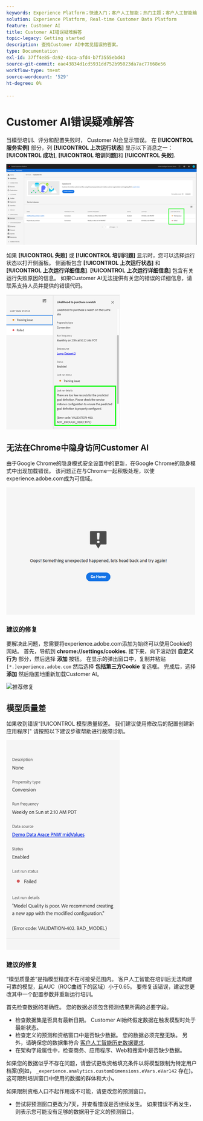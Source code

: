 ```yaml
---
keywords: Experience Platform；快速入门；客户人工智能；热门主题；客户人工智能输入；客户人工智能输出；客户人工智能故障诊断；客户人工智能错误
solution: Experience Platform, Real-time Customer Data Platform
feature: Customer AI
title: Customer AI错误疑难解答
topic-legacy: Getting started
description: 查找Customer AI中常见错误的答案。
type: Documentation
exl-id: 37ff4e85-da92-41ca-afd4-b7f3555ebd43
source-git-commit: eae43834d1cd5931dd752b95023da7ac77668e56
workflow-type: tm+mt
source-wordcount: '529'
ht-degree: 0%

---
```


# Customer AI错误疑难解答

当模型培训、评分和配置失败时， Customer AI会显示错误。 在 **[!UICONTROL 服务实例]** 部分，列 **[!UICONTROL 上次运行状态]** 显示以下消息之一： **[!UICONTROL 成功]**, **[!UICONTROL 培训问题]**&#x200B;和 **[!UICONTROL 失败]**.

![上次运行状态](./images/errors/last-run-status.png)

如果 **[!UICONTROL 失败]** 或 **[!UICONTROL 培训问题]** 显示时，您可以选择运行状态以打开侧面板。 侧面板包含 **[!UICONTROL 上次运行状态]** 和 **[!UICONTROL 上次运行详细信息]**. **[!UICONTROL 上次运行详细信息]** 包含有关运行失败原因的信息。 如果Customer AI无法提供有关您的错误的详细信息，请联系支持人员并提供的错误代码。

<img src="./images/errors/last-run-details.png" width="300" /><br />

## 无法在Chrome中隐身访问Customer AI

由于Google Chrome的隐身模式安全设置中的更新，在Google Chrome的隐身模式中出现加载错误。 该问题正在与Chrome一起积极处理，以使experience.adobe.com成为可信域。

<img src="./images/errors/error.PNG" width="500" /><br />

### 建议的修复

要解决此问题，您需要将experience.adobe.com添加为始终可以使用Cookie的网站。 首先，导航到 **chrome://settings/cookies**. 接下来，向下滚动到 **自定义行为** 部分，然后选择 **添加** 按钮。 在显示的弹出窗口中，复制并粘贴 `[*.]experience.adobe.com` 然后选择 **包括第三方Cookie** 复选框。 完成后，选择 **添加** 然后隐匿地重新加载Customer AI。

![推荐修复](./images/errors/cookies2.gif)

## 模型质量差

如果收到错误“[!UICONTROL 模型质量较差。 我们建议使用修改后的配置创建新应用程序]&quot; 请按照以下建议步骤帮助进行故障诊断。

<img src="./images/errors/model-quality.png" width="300" /><br />

### 建议的修复

“模型质量差”是指模型精度不在可接受范围内。 客户人工智能在培训后无法构建可靠的模型，且AUC（ROC曲线下的区域）小于0.65。 要修复该错误，建议您更改其中一个配置参数并重新运行培训。

首先检查数据的准确性。 您的数据必须包含预测结果所需的必要字段。

- 检查数据集是否具有最新日期。 Customer AI始终假定数据在触发模型时处于最新状态。
- 检查定义的预测和资格窗口中是否缺少数据。 您的数据必须完整无缺。 另外，请确保您的数据集符合 [客户人工智能历史数据要求](./input-output.md#data-requirements).
- 在架构字段属性中，检查商务、应用程序、Web和搜索中是否缺少数据。

如果您的数据似乎不存在问题，请尝试更改资格填充条件以将模型限制为特定用户档案(例如， `_experience.analytics.customDimensions.eVars.eVar142` 存在)。 这可限制培训窗口中使用的数据的群体和大小。

如果限制资格人口不起作用或不可能，请更改您的预测窗口。

- 尝试将预测窗口更改为7天，并查看错误是否继续发生。 如果错误不再发生，则表示您可能没有足够的数据用于定义的预测窗口。

